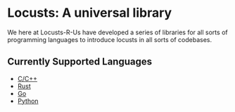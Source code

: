 # Locusts: A universal library

We here at Locusts-R-Us have developed a series of libraries for all sorts of programming languages to introduce locusts in all sorts of codebases.

## Currently Supported Languages
- [C/C++](./docs/C.md)
- [Rust](./docs/Rust.md)
- [Go](./docs/Go.md)
- [Python](./docs/Python.md)

